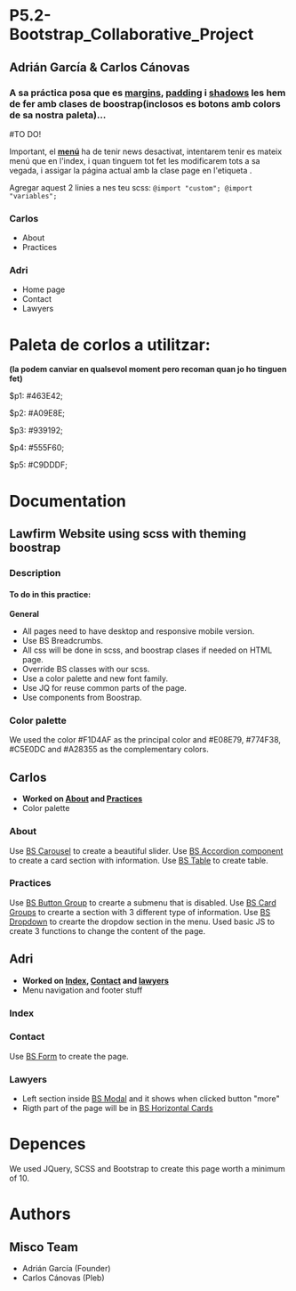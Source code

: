 # P5.2-Bootstrap_Collaborative_Project
## Adrián García & Carlos Cánovas

### A sa práctica posa que es [margins](https://getbootstrap.com/docs/4.4/utilities/spacing/ "Spacing boostrap"), [padding](https://www.w3schools.com/bootstrap4/bootstrap_utilities.asp "Resum w3") i [shadows](https://getbootstrap.com/docs/4.4/utilities/shadows/ "Shadows boostrap") les hem de fer amb clases de boostrap(inclosos es botons amb colors de sa nostra paleta)...


#TO DO!

Important, el **[menú](http://81.203.8.151/P05.2_menu.php "Aquest menú")** ha de tenir news desactivat, intentarem tenir es mateix menú que en l'index, i quan tinguem tot fet les modificarem tots a sa vegada, i assigar la página actual amb la clase page en l'etiqueta <a>.

Agregar aquest 2 linies a nes teu scss:
`@import "custom";
@import "variables";`
### Carlos
* About
* Practices


### Adri
* Home page
* Contact
* Lawyers


# Paleta de corlos a utilitzar: 
**(la podem canviar en qualsevol moment pero recoman quan jo ho tinguen fet)**

$p1: #463E42;

$p2: #A09E8E;

$p3: #939192;

$p4: #555F60;

$p5: #C9DDDF;

# Documentation

## Lawfirm Website using scss with theming boostrap
### Description

#### To do in this practice:

**General**
* All pages need to have desktop and responsive mobile version.
* Use BS Breadcrumbs.
* All css will be done in scss, and boostrap clases if needed on HTML page.
* Override BS classes with our scss.
* Use a color palette and new font family.
* Use JQ for reuse common parts of the page.
* Use components from Boostrap.

### Color palette
We used the color #F1D4AF as the principal color and #E08E79, #774F38, #C5E0DC and #A28355 as the complementary colors.

## Carlos
* **Worked on [About](#about) and [Practices](#practices)**
* Color palette

### About
Use [BS Carousel](https://getbootstrap.com/docs/4.3/components/carousel/ "BS Carousel") to create a beautiful slider.
Use [BS Accordion component](https://getbootstrap.com/docs/4.3/components/collapse/ "BS Accordion component") to create a card section with information.
Use [BS Table](https://getbootstrap.com/docs/4.3/content/tables/ "BS Table") to create table.

### Practices
Use [BS Button Group](https://getbootstrap.com/docs/4.3/components/button-group/ "BS Button Group") to crearte a submenu that is disabled.
Use [BS Card Groups](https://getbootstrap.com/docs/4.3/components/card/ "BS Card Groups") to crearte a section with 3 different type of information.
Use [BS Dropdown](https://getbootstrap.com/docs/4.3/components/navs/#tabs-with-dropdowns "BS Dropdown") to crearte the dropdow section in the menu.
Used basic JS to create 3 functions to change the content of the page.

## Adri
* **Worked on [Index](#index), [Contact](#contact) and [lawyers](#lawyers)**
* Menu navigation and footer stuff

### Index

### Contact
Use [BS Form](https://getbootstrap.com/docs/4.3/components/forms/ "BS Form") to create the page.

### Lawyers
* Left section  inside [BS Modal](https://getbootstrap.com/docs/4.3/components/modal/ "BS Modal") and it shows when clicked button "more"
* Rigth part of the page will be in [BS Horizontal Cards](https://getbootstrap.com/docs/4.3/components/card/#horizontal "Cards")

# Depences
We used JQuery, SCSS and Bootstrap to create this page worth a minimum of 10.

# Authors
## Misco Team
* Adrián García (Founder)
* Carlos Cánovas (Pleb)

